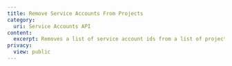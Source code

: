 ```yaml
---
title: Remove Service Accounts From Projects
category:
  uri: Service Accounts API
content:
  excerpt: Removes a list of service account ids from a list of project ids
privacy:
  view: public
---
```


